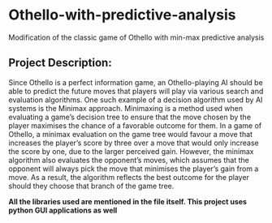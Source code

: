 # Othello-with-predictive-analysis
Modification of the classic game of Othello with min-max predictive analysis


## Project Description:

Since Othello is a perfect information game, an Othello-playing AI should be able to predict the future moves that players will play via various search and evaluation algorithms. One such example of a decision algorithm used by AI systems is the Minimax approach. Minimaxing is a method used when evaluating a game’s decision tree to ensure that the move chosen by the player maximises the chance of a favorable outcome for them. In a game of Othello, a minimax evaluation on the game tree would favour a move that increases the player’s score by three over a move that would only increase the score by one, due to the larger perceived gain. However, the minimax algorithm also evaluates the opponent’s moves, which assumes that the opponent will always pick the move that minimises the player’s gain from a move. As a result, the algorithm reflects the best outcome for the player should they choose that branch of the game tree. 

**All the libraries used are mentioned in the file itself. This project uses python GUI applications as well**
